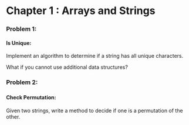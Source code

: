 <h1> Chapter 1 : Arrays and Strings </h1>

<h3>Problem 1:</h3>
<h4>Is Unique:</h4> 

Implement an algorithm to determine if a string has all unique characters.

What if you cannot use additional data structures?

<h3>Problem 2:<h3>
<h4>Check Permutation:</h4> 

Given two strings, write a method to decide if one is a permutation of the other.
